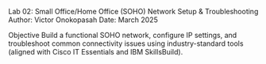 Lab 02: Small Office/Home Office (SOHO) Network Setup & Troubleshooting
Author: Victor Onokopasah
Date: March 2025

Objective
Build a functional SOHO network, configure IP settings, and troubleshoot common connectivity issues using industry-standard tools (aligned with Cisco IT Essentials and IBM SkillsBuild).
